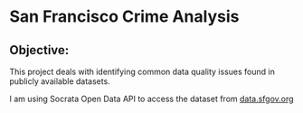 # San Francisco Crime Analysis

## Objective:
This project deals with identifying common data quality issues found in publicly available datasets.

I am using Socrata Open Data API to access the dataset from [data.sfgov.org](https://data.sfgov.org/Public-Safety/Police-Department-Incident-Reports-2018-to-Present/wg3w-h783)
